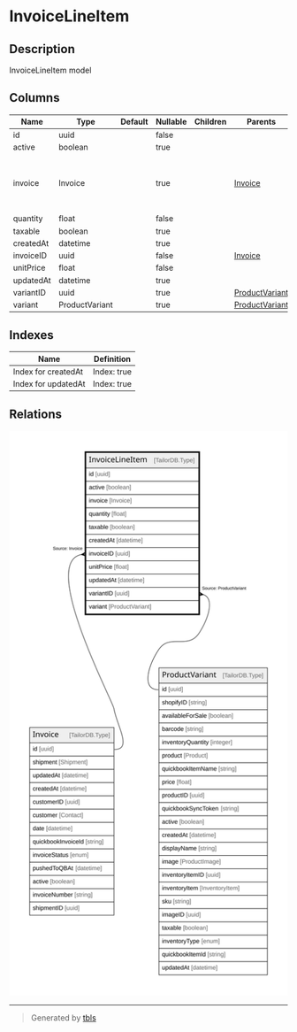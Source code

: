 # InvoiceLineItem

## Description

InvoiceLineItem model

## Columns

| Name | Type | Default | Nullable | Children | Parents | Comment |
| ---- | ---- | ------- | -------- | -------- | ------- | ------- |
| id | uuid |  | false |  |  |  |
| active | boolean |  | true |  |  | active |
| invoice | Invoice |  | true |  | [Invoice](Invoice.md) | Invoice model. Invoice and this model is n:1. |
| quantity | float |  | false |  |  | quantity |
| taxable | boolean |  | true |  |  | taxable |
| createdAt | datetime |  | true |  |  | createdAt |
| invoiceID | uuid |  | false |  | [Invoice](Invoice.md) | Invoice ID |
| unitPrice | float |  | false |  |  | unit cost |
| updatedAt | datetime |  | true |  |  | updatedAt |
| variantID | uuid |  | true |  | [ProductVariant](ProductVariant.md) | Variant ID |
| variant | ProductVariant |  | true |  | [ProductVariant](ProductVariant.md) | Variant |

## Indexes

| Name | Definition |
| ---- | ---------- |
| Index for createdAt | Index: true |
| Index for updatedAt | Index: true |

## Relations

![er](InvoiceLineItem.svg)

---

> Generated by [tbls](https://github.com/k1LoW/tbls)
